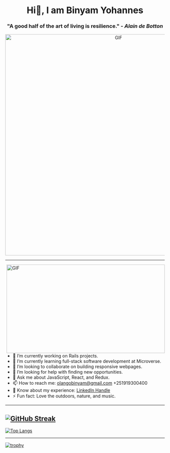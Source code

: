 <h1 align="center">Hi👋, I am Binyam Yohannes</h1>

<h3 align="center">"A good half of the art of living is resilience." - <em>Alain de Botton</em></h3>

<p align="center"><img src="https://github.com/binyamolango/binyamolango/assets/125895809/c545f87c-7c37-4c5a-ba27-cb6de862e204.gif" width="700" alt="GIF"></p>

---

<img align="right" alt="GIF" src="https://github.com/binyamolango/binyamolango/assets/125895809/e819150d-8b24-4bcf-a830-ad23330a898e.gif" width="500px" height="280px"/>

- 🔭 I’m currently working on Rails projects.
- 🌱 I’m currently learning full-stack software development at Microverse.
- 👯 I’m looking to collaborate on building responsive webpages.
- 🤔 I’m looking for help with finding new opportunities.
- 💬 Ask me about JavaScript, React, and Redux.
- 📫 How to reach me: olangobinyam@gmail.com +251919300400
- 📰 Know about my experience: [LinkedIn Handle](https://www.linkedin.com/in/binyamyohannes)
- ⚡ Fun fact: Love the outdoors, nature, and music.

---
[![GitHub Streak](https://streak-stats.demolab.com?user=binyamolango&theme=dark)](https://git.io/streak-stats)
---

[![Top Langs](https://github-readme-stats.vercel.app/api/top-langs/?username=binyamolango)](https://github.com/anuraghazra/github-readme-stats)

---

[![trophy](https://github-profile-trophy.vercel.app/?username=binyamolango&theme=onedark)](https://github.com/ryo-ma/github-profile-trophy)

